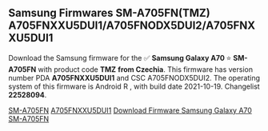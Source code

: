 <h2>Samsung Firmwares SM-A705FN(TMZ) A705FNXXU5DUI1/A705FNODX5DUI2/A705FNXXU5DUI1</h2>
Download the Samsung firmware for the ✅ <strong>Samsung Galaxy A70 </strong> ⭐ <strong>SM-A705FN</strong> with product code <strong>TMZ</strong> <strong> from Czechia</strong>. This firmware has version number PDA <strong>A705FNXXU5DUI1</strong> and CSC A705FNODX5DUI2. The operating system of this firmware is Android R , with build date 2021-10-19. Changelist <strong>22528094</strong>.


[SM-A705FN](https://samfirm.shop/samsung/model/SM-A705FN)
[A705FNXXU5DUI1](https://samfirm.shop/samsung/pda/A705FNXXU5DUI1)
[Download Firmware Samsung Galaxy A70 SM-A705FN](https://samfirm.shop/samsung/firmware/466975)
